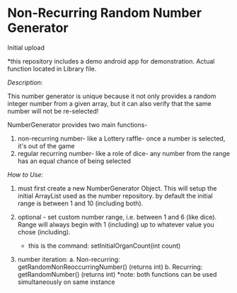 # Non-Recurring Random Number Generator
Initial upload

*this repository includes a demo android app for demonstration. Actual function located in Library file.

*Description*:

This number generator is unique because it not only provides a random integer number from a given array, but it can also verify that the same number will not be re-selected!

NumberGenerator provides two main functions-
 1. non-recurring number- like a Lottery raffle- once a number is selected, it's out of the game
 2. regular recurring number- like a role of dice- any number from the range has an equal chance of being selected
 

*How to Use*:

1. must first create a new NumberGenerator Object. This will setup the initial ArrayList used as the number repository. by default the initial range is between 1 and 10 (including both).
2. optional - set custom number range, i.e. between 1 and 6 (like dice). Range will always begin with 1 (including) up to      whatever value you chose (including).
   * this is the command: setInitialOrganCount(int count)
 
3. number iteration:
 a. Non-recurring: getRandomNonReoccurringNumber() (returns int)
 b. Recurring: getRandomNumber() (returns int)
 *note: both functions can be used simultaneously on same instance
